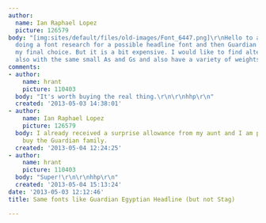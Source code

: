 ```yaml
---
author:
  name: Ian Raphael Lopez
  picture: 126579
body: "[img:sites/default/files/old-images/Font_6447.png]\r\nHello to all,\r\nI am
  doing a font research for a possible headline font and then Guardian Egyptian is
  my final choice. But it is a bit expensive. I would like to find alternatives\r\n<!--break-->\r\nbut
  also with the same small As and Gs and also have a variety of weights."
comments:
- author:
    name: hrant
    picture: 110403
  body: "It's worth buying the real thing.\r\n\r\nhhp\r\n"
  created: '2013-05-03 14:38:01'
- author:
    name: Ian Raphael Lopez
    picture: 126579
  body: I already received a surprise allowance from my aunt and I am planning to
    buy the Guardian family.
  created: '2013-05-04 12:24:25'
- author:
    name: hrant
    picture: 110403
  body: "Super!\r\n\r\nhhp\r\n"
  created: '2013-05-04 15:13:24'
date: '2013-05-03 12:12:46'
title: Same fonts like Guardian Egyptian Headline (but not Stag)

---
```

